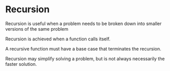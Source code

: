 # Recursion

Recursion is useful when a problem needs to be broken down into smaller versions of the same problem

Recursion is achieved when a function calls itself.

A recursive function must have a base case that terminates the recursion.

Recursion may simplify solving a problem, but is not always necessarily the faster solution.

